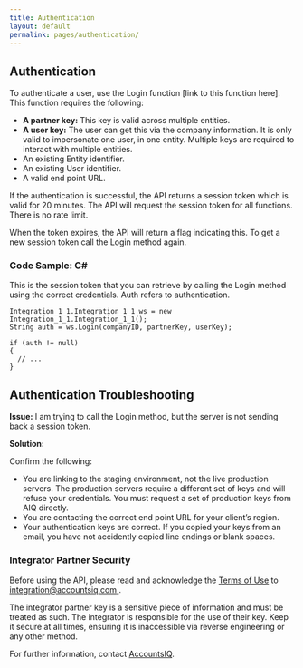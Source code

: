 ```yaml
---
title: Authentication
layout: default
permalink: pages/authentication/
---
```


## Authentication

To authenticate a user, use the Login function [link to this function here]. This function requires the following:
- **A partner key:** This key is valid across multiple entities.
- **A user key:** The user can get this via the company information. It is only valid to impersonate one user, in one entity. Multiple keys are required to interact with multiple entities.
- An existing Entity identifier.
- An existing User identifier.
- A valid end point URL.
  
If the authentication is successful, the API returns a session token which is valid for 20 minutes. The API will request the session token for all functions. There is no rate limit.

When the token expires, the API will return a flag indicating this. To get a new session token call the Login method again.

### Code Sample: C# 

This is the session token that you can retrieve by calling the Login method using the correct credentials. Auth refers to authentication.
```
Integration_1_1.Integration_1_1 ws = new Integration_1_1.Integration_1_1();
String auth = ws.Login(companyID, partnerKey, userKey);

if (auth != null)
{
  // ...
}
```
## Authentication Troubleshooting

**Issue:** I am trying to call the Login method, but the server is not sending back a session token.

**Solution:**

Confirm the following:
- You are linking to the staging environment, not the live production servers. The production servers require a different set of keys and will refuse your credentials. You must request a set of production keys from AIQ directly.
- You are contacting the correct end point URL for your client’s region.
- Your authentication keys are correct. If you copied your keys from an email, you have not accidently copied line endings or blank spaces.

### Integrator Partner Security

Before using the API, please read and acknowledge the [Terms of Use](/pages/termsofuse/) to [integration@accountsiq.com ](mailto:integration@accountsiq.com).

The integrator partner key is a sensitive piece of information and must be treated as such. The integrator is responsible for the use of their key. Keep it secure at all times, ensuring it is inaccessible via reverse engineering or any other method.

For further information, contact [AccountsIQ](https://www.accountsiq.com/success/support/).

